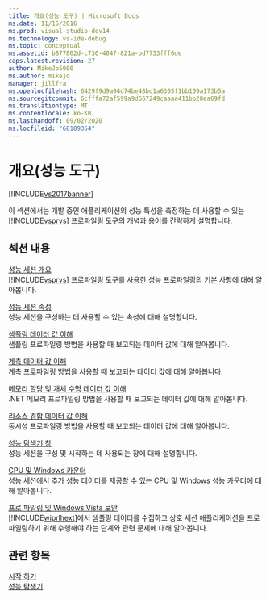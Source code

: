 ```yaml
---
title: 개요(성능 도구) | Microsoft Docs
ms.date: 11/15/2016
ms.prod: visual-studio-dev14
ms.technology: vs-ide-debug
ms.topic: conceptual
ms.assetid: b877802d-c736-4047-821a-bd7733fff6de
caps.latest.revision: 27
author: MikeJo5000
ms.author: mikejo
manager: jillfra
ms.openlocfilehash: 6429f9d9a94d74be48bd1a6305f1bb109a173b5a
ms.sourcegitcommit: 6cfffa72af599a9d667249caaaa411bb28ea69fd
ms.translationtype: MT
ms.contentlocale: ko-KR
ms.lasthandoff: 09/02/2020
ms.locfileid: "68189354"
---
```

# <a name="overviews-performance-tools"></a>개요(성능 도구)
[!INCLUDE[vs2017banner](../includes/vs2017banner.md)]

이 섹션에서는 개발 중인 애플리케이션의 성능 특성을 측정하는 데 사용할 수 있는 [!INCLUDE[vsprvs](../includes/vsprvs-md.md)] 프로파일링 도구의 개념과 용어를 간략하게 설명합니다.  
  
## <a name="in-this-section"></a>섹션 내용  
 [성능 세션 개요](../profiling/performance-session-overview.md)  
 [!INCLUDE[vsprvs](../includes/vsprvs-md.md)] 프로파일링 도구를 사용한 성능 프로파일링의 기본 사항에 대해 알아봅니다.  
  
 [성능 세션 속성](../profiling/performance-session-properties.md)  
 성능 세션을 구성하는 데 사용할 수 있는 속성에 대해 설명합니다.  
  
 [샘플링 데이터 값 이해](../profiling/understanding-sampling-data-values.md)  
 샘플링 프로파일링 방법을 사용할 때 보고되는 데이터 값에 대해 알아봅니다.  
  
 [계측 데이터 값 이해](../profiling/understanding-instrumentation-data-values.md)  
 계측 프로파일링 방법을 사용할 때 보고되는 데이터 값에 대해 알아봅니다.  
  
 [메모리 할당 및 개체 수명 데이터 값 이해](../profiling/understanding-memory-allocation-and-object-lifetime-data-values.md)  
 .NET 메모리 프로파일링 방법을 사용할 때 보고되는 데이터 값에 대해 알아봅니다.  
  
 [리소스 경합 데이터 값 이해](../profiling/understanding-resource-contention-data-values.md)  
 동시성 프로파일링 방법을 사용할 때 보고되는 데이터 값에 대해 알아봅니다.  
  
 [성능 탐색기 창](../profiling/performance-explorer-window.md)  
 성능 세션을 구성 및 시작하는 데 사용되는 창에 대해 설명합니다.  
  
 [CPU 및 Windows 카운터](../profiling/cpu-and-windows-counters.md)  
 성능 세션에서 추가 성능 데이터를 제공할 수 있는 CPU 및 Windows 성능 카운터에 대해 알아봅니다.  
  
 [프로 파일링 및 Windows Vista 보안](../profiling/profiling-and-windows-vista-security.md)  
 [!INCLUDE[wiprlhext](../includes/wiprlhext-md.md)]에서 샘플링 데이터를 수집하고 상호 세션 애플리케이션을 프로파일링하기 위해 수행해야 하는 단계와 관련 문제에 대해 알아봅니다.  
  
## <a name="see-also"></a>관련 항목  
 [시작 하기](../profiling/getting-started-with-performance-tools.md)   
 [성능 탐색기](../profiling/performance-explorer.md)
